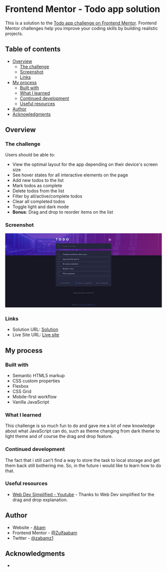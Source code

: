 # Frontend Mentor - Todo app solution

This is a solution to the [Todo app challenge on Frontend Mentor](https://www.frontendmentor.io/challenges/todo-app-Su1_KokOW). Frontend Mentor challenges help you improve your coding skills by building realistic projects.

## Table of contents

- [Overview](#overview)
  - [The challenge](#the-challenge)
  - [Screenshot](#screenshot)
  - [Links](#links)
- [My process](#my-process)
  - [Built with](#built-with)
  - [What I learned](#what-i-learned)
  - [Continued development](#continued-development)
  - [Useful resources](#useful-resources)
- [Author](#author)
- [Acknowledgments](#acknowledgments)

## Overview

### The challenge

Users should be able to:

- View the optimal layout for the app depending on their device's screen size
- See hover states for all interactive elements on the page
- Add new todos to the list
- Mark todos as complete
- Delete todos from the list
- Filter by all/active/complete todos
- Clear all completed todos
- Toggle light and dark mode
- **Bonus**: Drag and drop to reorder items on the list

### Screenshot

![](./images/screenshot.png)

### Links

- Solution URL: [Solution](https://your-solution-url.com)
- Live Site URL: [Live site](https://your-live-site-url.com)

## My process

### Built with

- Semantic HTML5 markup
- CSS custom properties
- Flexbox
- CSS Grid
- Mobile-first workflow
- Vanilla JavaScript

### What I learned

This challenge is so much fun to do and gave me a lot of new knowledge about what JavaScript can do, such as theme changing from dark theme to light theme and of course the drag and drop feature.

### Continued development

The fact that i still can't find a way to store the task to local storage and get them back still bothering me. So, in the future i would like to learn how to do that.

### Useful resources

- [Web Dev Simplified - Youtube](https://youtu.be/jfYWwQrtzzY) - Thanks to Web Dev simplified for the drag and drop explanation.

## Author

- Website - [Abam](https://zulfaabam.github.io/my-portfolio-website/)
- Frontend Mentor - [@Zulfaabam](https://www.frontendmentor.io/profile/Zulfaabam)
- Twitter - [@zabamz1](https://www.twitter.com/zabamz1)

## Acknowledgments

-
